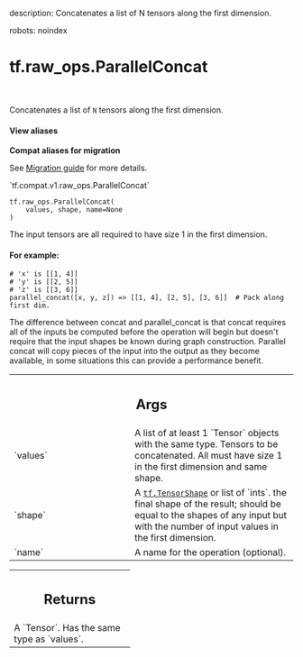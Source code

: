 description: Concatenates a list of N tensors along the first dimension.

robots: noindex

# tf.raw_ops.ParallelConcat

<!-- Insert buttons and diff -->

<table class="tfo-notebook-buttons tfo-api nocontent" align="left">

</table>



Concatenates a list of `N` tensors along the first dimension.

<section class="expandable">
  <h4 class="showalways">View aliases</h4>
  <p>
<b>Compat aliases for migration</b>
<p>See
<a href="https://www.tensorflow.org/guide/migrate">Migration guide</a> for
more details.</p>
<p>`tf.compat.v1.raw_ops.ParallelConcat`</p>
</p>
</section>

<pre class="devsite-click-to-copy prettyprint lang-py tfo-signature-link">
<code>tf.raw_ops.ParallelConcat(
    values, shape, name=None
)
</code></pre>



<!-- Placeholder for "Used in" -->

The input tensors are all required to have size 1 in the first dimension.

#### For example:



```
# 'x' is [[1, 4]]
# 'y' is [[2, 5]]
# 'z' is [[3, 6]]
parallel_concat([x, y, z]) => [[1, 4], [2, 5], [3, 6]]  # Pack along first dim.
```

The difference between concat and parallel_concat is that concat requires all
of the inputs be computed before the operation will begin but doesn't require
that the input shapes be known during graph construction.  Parallel concat
will copy pieces of the input into the output as they become available, in
some situations this can provide a performance benefit.

<!-- Tabular view -->
 <table class="responsive fixed orange">
<colgroup><col width="214px"><col></colgroup>
<tr><th colspan="2"><h2 class="add-link">Args</h2></th></tr>

<tr>
<td>
`values`
</td>
<td>
A list of at least 1 `Tensor` objects with the same type.
Tensors to be concatenated. All must have size 1 in the first dimension
and same shape.
</td>
</tr><tr>
<td>
`shape`
</td>
<td>
A <a href="../../tf/TensorShape.md"><code>tf.TensorShape</code></a> or list of `ints`.
the final shape of the result; should be equal to the shapes of any input
but with the number of input values in the first dimension.
</td>
</tr><tr>
<td>
`name`
</td>
<td>
A name for the operation (optional).
</td>
</tr>
</table>



<!-- Tabular view -->
 <table class="responsive fixed orange">
<colgroup><col width="214px"><col></colgroup>
<tr><th colspan="2"><h2 class="add-link">Returns</h2></th></tr>
<tr class="alt">
<td colspan="2">
A `Tensor`. Has the same type as `values`.
</td>
</tr>

</table>

